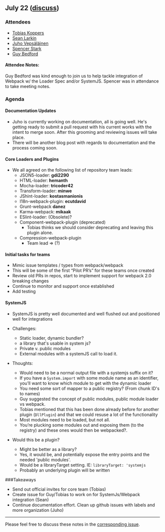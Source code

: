 ## July 22 ([discuss](https://github.com/webpack/meeting-notes/pull/6))

### Attendees

* [Tobias Koppers](https://github.com/sokra)
* [Sean Larkin](http://github.com/thelarkinn)
* [Juho Vepsäläinen](http://github.com/bebraw)
* [Spencer Stark](https://github.com/spencerstark) 
* [Guy Bedford](https://github.com/guybedford)

#### Attendee Notes:
Guy Bedford was kind enough to join us to help tackle integration of Webpack w/ the Loader Spec and/or SystemJS.
Spencer was in attendance to take meeting notes. 

### Agenda

#### Documentation Updates
* Juho is currently working on documentation, all is going well. He's getting ready to submit a pull request with his current works with the intent to merge soon. After this grooming and reviewing issues will take place. 
* There will be another blog post with regards to documentation and the process coming soon. 

#### Core Loaders and Plugins
* We all agreed on the following list of repository team leads:
  * JSON5-loader: **gdi2290**
  * HTML-loader: **hemanth**
  * Mocha-loader: **tricoder42**
  * Transform-loader: **minwe**
  * JShint-loader: **kostasmanionis**
  * I18n-webpack-plugin: **ecutdavid**
  * Grunt-webpack **danez**
  * Karma-webpack: **mikaak**
  * ESlint-loader: (Obsolete)?
  * Component-webpack-plugin (deprecated)
    * Tobias thinks we should consider deprecating and leaving this plugin alone. 
  * Compression-webpack-plugin
    * Team lead => (?) 

#### Initial tasks for teams 
	
* Mimic issue templates / types from webpack/webpack 
* This will be some of the first “Pilot PR’s” for these teams once created
* Review old PRs in repos, start to implement support for webpack 2.0 breaking changes
* Continue to monitor and support once established
* Add testing 

#### SystemJS
* SystemJS is pretty well documented and well flushed out and positioned well for integrations
* Challenges:
  * Static loader, dynamic bundler?
  * a library that's usable in system js?
  * Private v. public modules
  * External modules with a systemJS call to load it.

* Thoughts:
  * Would need to be a normal output file with a systemjs suffix on it?
  * If you have a `System.import` with some module name as an identifier, you’ll want to know which module to get with the dynamic loader
  * You need some sort of mapper to a public registry? (From chunk ID's to names)
  * Guy suggested the concept of public modules, public module loader vs webpack.
  * Tobias mentioned that this has been done already before for another plugin (`DllPlugin`) and that we could resuse a lot of the functionality
  * Most modules need to be loaded, but not all. 
  * You’re plucking some modules out and exposing them (to the registry) and these ones would then be webpacked?.

* Would this be a plugin?
  * Might be better as a library?
  * Yes, it would be, and potentially expose the entry points and the needed 'public modules'. 
  * Would be a libraryTarget setting. IE: `libraryTarget: 'systemjs`
  * Probably an underlying plugin will be written

###Takeaways  

* Send out official invites for core team (Tobias)
* Create issue for Guy/Tobias to work on for SystemJs/Webpack integration (Sean)
* Continue documentation effort. Clean up github issues with labels and more organization (Juho)

-----------
Please feel free to discuss these notes in the [corresponding issue](https://github.com/webpack/meeting-notes/pull/6).